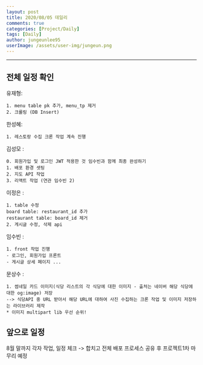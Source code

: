 ```yaml
---
layout: post
title: 2020/08/05 데일리
comments: true
categories: [Project/Daily]
tags: [Daily]
author: jungeunlee95
userImage: /assets/user-img/jungeun.png
---
```


---


## 전체 일정 확인 
유재형:
``` 
1. menu table pk 추가, menu_tp 제거
2. 크롤링 (DB Insert)
```

한성혜: 
```
1. 레스토랑 수집 크론 작업 계속 진행 
```

김성모 : 
```
0. 회원가입 및 로그인 JWT 적용한 것 임수빈과 함께 최종 완성하기
1. 배포 환경 셋팅   
2. 지도 API 작업 
3. 리액트 작업 (연관 임수빈 2)
```

이정은 : 
```
1. table 수정
board table: restaurant_id 추가
restaurant table: board_id 제거
2. 게시글 수정, 삭제 api
```

임수빈 : 
```
1. front 작업 진행 
- 로그인, 회원가입 프론트 
- 게시글 상세 페이지 ... 
```

문상수 : 
```
1. 썸네일 카드 이미지(식당 리스트의 각 식당에 대한 이미지 - 출처는 네이버 해당 식당에 대한 og:image) 저장
--> 식당API 중 URL 받아서 해당 URL에 대하여 사진 수집하는 크론 작업 및 이미지 저장하는 라이브러리 제작
* 이미지 multipart lib 우선 순위! 
```




## 앞으로 일정

8월 말까지 각자 작업, 일정 체크 -> 합치고 전체 배포 프로세스 공유 후 프로젝트1차 마무리 예정